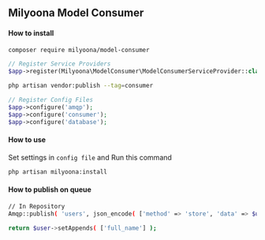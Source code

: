## Milyoona Model Consumer

#### How to install

```bash
composer require milyoona/model-consumer
```

```php
// Register Service Providers
$app->register(Milyoona\ModelConsumer\ModelConsumerServiceProvider::class);
```

```bash
php artisan vendor:publish --tag=consumer
```

```php
// Register Config Files
$app->configure('amqp');
$app->configure('consumer');
$app->configure('database');
```

#### How to use

Set settings in <code>config file</code> and Run this command

```bash
php artisan milyoona:install
```

#### How to publish on queue

```bash
// In Repository
Amqp::publish( 'users', json_encode( ['method' => 'store', 'data' => $user->setAppends([])] ) ); // method: store, update, delete, forceDelete

return $user->setAppends( ['full_name'] );
```
